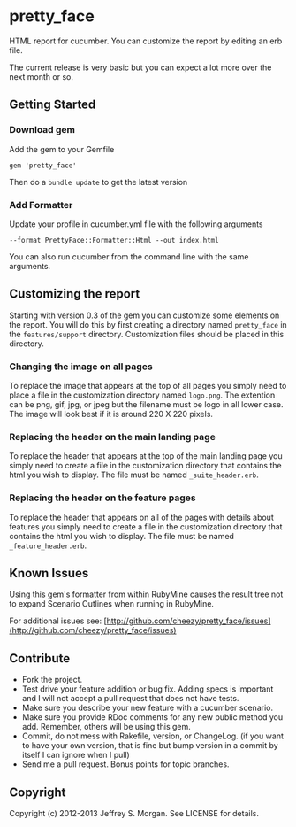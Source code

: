 # pretty_face

HTML report for cucumber.  You can customize the report by editing an erb file.

The current release is very basic but you can expect a lot more over the next month or so.  

## Getting Started

### Download gem
Add the gem to your Gemfile

   `gem 'pretty_face'`

Then do a  `bundle update` to get the latest version

### Add Formatter
Update your profile in cucumber.yml file with the following arguments 

    --format PrettyFace::Formatter::Html --out index.html

You can also run cucumber from the command line with the same arguments.

## Customizing the report

Starting with version 0.3 of the gem you can customize some elements on the report.  You will do this by first creating a directory named `pretty_face` in the `features/support` directory.  Customization files should be placed in this directory.

### Changing the image on all pages

To replace the image that appears at the top of all pages you simply need to place a file in the customization directory named `logo.png`.  The extention can be png, gif, jpg, or jpeg but the filename must be logo in all lower case.  The image will look best if it is around 220 X 220 pixels.

### Replacing the header on the main landing page

To replace the header that appears at the top of the main landing page you simply need to create a file in the customization directory that contains the html you wish to display.  The file must be named `_suite_header.erb`.

### Replacing the header on the feature pages

To replace the header that appears on all of the pages with details about features you simply need to create a file in the customization directory that contains the html you wish to display.  The file must be named `_feature_header.erb`.

## Known Issues

Using this gem's formatter from within RubyMine causes the result tree not to expand Scenario Outlines when running in RubyMine.

For additional issues see:
[http://github.com/cheezy/pretty_face/issues](http://github.com/cheezy/pretty_face/issues)

## Contribute
 
* Fork the project.
* Test drive your feature addition or bug fix. Adding specs is important and I will not accept a pull request that does not have tests.
* Make sure you describe your new feature with a cucumber scenario.
* Make sure you provide RDoc comments for any new public method you add. Remember, others will be using this gem.
* Commit, do not mess with Rakefile, version, or ChangeLog.
  (if you want to have your own version, that is fine but bump version in a commit by itself I can ignore when I pull)
* Send me a pull request. Bonus points for topic branches.

## Copyright

Copyright (c) 2012-2013 Jeffrey S. Morgan. See LICENSE for details.
